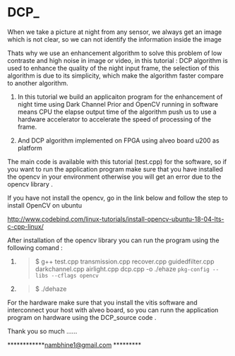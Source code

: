 # DCP_

When we take a picture at night from any sensor, we always get an image which is not clear, so we can not identify the information inside the image 

Thats why we use an enhancement algorithm to solve this problem of low contraste and high noise in image or video, in this tutorial : DCP algorithm is used to enhance the quality of the night input frame, the selection of this algorithm is due to its simplicity, which make the algorithm faster compare to another algorithm.


1. In this tutorial we build an applicaiton program for the enhancement of night time using Dark Channel Prior and OpenCV running in software means CPU the elapse output time of the algorithm push us to use  a hardware accelerator to accelerate the speed of processing of the frame.

2. And DCP algorithm implemented on FPGA using alveo board u200 as platform

The main code is available with this tutorial (test.cpp) for the software, so if you want to run the application program make sure that you have installed the opencv in your environment otherwise you will get an error due to the opencv library .

If you have not install the opencv, go in the link below and follow the step to install OpenCV on ubuntu

http://www.codebind.com/linux-tutorials/install-opencv-ubuntu-18-04-lts-c-cpp-linux/ 


After installation of the opencv library you can run the program using the following comand :



1. >$  g++ test.cpp transmission.cpp recover.cpp guidedfilter.cpp darkchannel.cpp airlight.cpp dcp.cpp  -o ./ehaze `pkg-config --libs --cflags opencv`


2. >$ ./dehaze


For the hardware make sure that you install the vitis software and interconnect your host with alveo board, so you can runn the application program on hardware using the DCP_source code .

Thank you so much ......

************nambhine1@gmail.com *********
